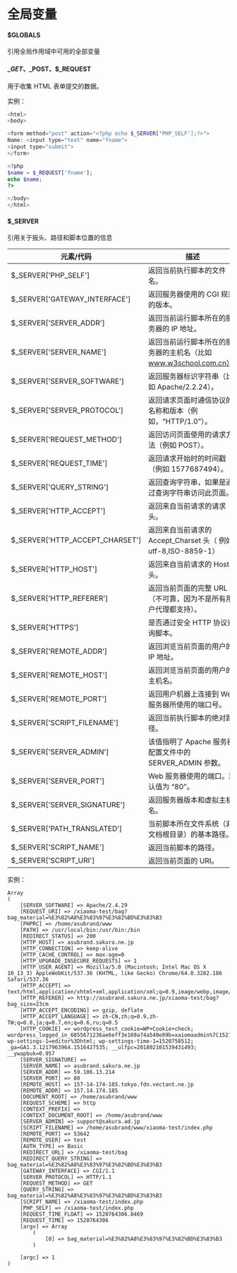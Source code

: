 # 全局变量

#### $GLOBALS

引用全局作用域中可用的全部变量



#### $\_GET、$\_POST、$_REQUEST

用于收集 HTML 表单提交的数据。

实例：

```php
<html>
<body>

<form method="post" action="<?php echo $_SERVER['PHP_SELF'];?>">
Name: <input type="text" name="fname">
<input type="submit">
</form>

<?php 
$name = $_REQUEST['fname']; 
echo $name; 
?>

</body>
</html>
```



#### $_SERVER

引用关于报头、路径和脚本位置的信息

| 元素/代码                           | 描述                                       |
| ------------------------------- | ---------------------------------------- |
| $_SERVER['PHP_SELF']            | 返回当前执行脚本的文件名。                            |
| $_SERVER['GATEWAY_INTERFACE']   | 返回服务器使用的 CGI 规范的版本。                      |
| $_SERVER['SERVER_ADDR']         | 返回当前运行脚本所在的服务器的 IP 地址。                   |
| $_SERVER['SERVER_NAME']         | 返回当前运行脚本所在的服务器的主机名（比如 www.w3school.com.cn）。 |
| $_SERVER['SERVER_SOFTWARE']     | 返回服务器标识字符串（比如 Apache/2.2.24）。            |
| $_SERVER['SERVER_PROTOCOL']     | 返回请求页面时通信协议的名称和版本（例如，“HTTP/1.0”）。        |
| $_SERVER['REQUEST_METHOD']      | 返回访问页面使用的请求方法（例如 POST）。                  |
| $_SERVER['REQUEST_TIME']        | 返回请求开始时的时间戳（例如 1577687494）。              |
| $_SERVER['QUERY_STRING']        | 返回查询字符串，如果是通过查询字符串访问此页面。                 |
| $_SERVER['HTTP_ACCEPT']         | 返回来自当前请求的请求头。                            |
| $_SERVER['HTTP_ACCEPT_CHARSET'] | 返回来自当前请求的 Accept_Charset 头（ 例如 utf-8,ISO-8859-1） |
| $_SERVER['HTTP_HOST']           | 返回来自当前请求的 Host 头。                        |
| $_SERVER['HTTP_REFERER']        | 返回当前页面的完整 URL（不可靠，因为不是所有用户代理都支持）。        |
| $_SERVER['HTTPS']               | 是否通过安全 HTTP 协议查询脚本。                      |
| $_SERVER['REMOTE_ADDR']         | 返回浏览当前页面的用户的 IP 地址。                      |
| $_SERVER['REMOTE_HOST']         | 返回浏览当前页面的用户的主机名。                         |
| $_SERVER['REMOTE_PORT']         | 返回用户机器上连接到 Web 服务器所使用的端口号。               |
| $_SERVER['SCRIPT_FILENAME']     | 返回当前执行脚本的绝对路径。                           |
| $_SERVER['SERVER_ADMIN']        | 该值指明了 Apache 服务器配置文件中的 SERVER_ADMIN 参数。  |
| $_SERVER['SERVER_PORT']         | Web 服务器使用的端口。默认值为 “80”。                  |
| $_SERVER['SERVER_SIGNATURE']    | 返回服务器版本和虚拟主机名。                           |
| $_SERVER['PATH_TRANSLATED']     | 当前脚本所在文件系统（非文档根目录）的基本路径。                 |
| $_SERVER['SCRIPT_NAME']         | 返回当前脚本的路径。                               |
| $_SERVER['SCRIPT_URI']          | 返回当前页面的 URI。                             |

实例：

```
Array
(
    [SERVER_SOFTWARE] => Apache/2.4.29
    [REQUEST_URI] => /xiaoma-test/bag?bag_material=%E3%82%A8%E3%83%97%E3%82%BD%E3%83%B3
    [PHPRC] => /home/asubrand/www
    [PATH] => /usr/local/bin:/usr/bin:/bin
    [REDIRECT_STATUS] => 200
    [HTTP_HOST] => asubrand.sakura.ne.jp
    [HTTP_CONNECTION] => keep-alive
    [HTTP_CACHE_CONTROL] => max-age=0
    [HTTP_UPGRADE_INSECURE_REQUESTS] => 1
    [HTTP_USER_AGENT] => Mozilla/5.0 (Macintosh; Intel Mac OS X 10_13_3) AppleWebKit/537.36 (KHTML, like Gecko) Chrome/64.0.3282.186 Safari/537.36
    [HTTP_ACCEPT] => text/html,application/xhtml+xml,application/xml;q=0.9,image/webp,image/apng,*/*;q=0.8
    [HTTP_REFERER] => http://asubrand.sakura.ne.jp/xiaoma-test/bag?bag_size=23cm
    [HTTP_ACCEPT_ENCODING] => gzip, deflate
    [HTTP_ACCEPT_LANGUAGE] => zh-CN,zh;q=0.9,zh-TW;q=0.8,ja;q=0.7,en;q=0.6,ru;q=0.5
    [HTTP_COOKIE] => wordpress_test_cookie=WP+Cookie+check; wordpress_logged_in_6855671236ae6eff3e169a74a540e89b=xaiomaadmin%7C1521351022%7ChIBZYQpbOcAGr8izgMQ8yuEyrdKslWoBG7NBwmMh6Ru%7C069db268c68becf6cd28535fc4b6577109cbfb907b34e7f6618a6cd2ac8c4f38; wp-settings-1=editor%3Dhtml; wp-settings-time-1=1520758512; _ga=GA1.3.1217963964.1516427535; __ulfpc=201802101539431493; __ywapbuk=0.957
    [SERVER_SIGNATURE] => 
    [SERVER_NAME] => asubrand.sakura.ne.jp
    [SERVER_ADDR] => 59.106.13.214
    [SERVER_PORT] => 80
    [REMOTE_HOST] => 157-14-174-185.tokyo.fdn.vectant.ne.jp
    [REMOTE_ADDR] => 157.14.174.185
    [DOCUMENT_ROOT] => /home/asubrand/www
    [REQUEST_SCHEME] => http
    [CONTEXT_PREFIX] => 
    [CONTEXT_DOCUMENT_ROOT] => /home/asubrand/www
    [SERVER_ADMIN] => support@sakura.ad.jp
    [SCRIPT_FILENAME] => /home/asubrand/www/xiaoma-test/index.php
    [REMOTE_PORT] => 53642
    [REMOTE_USER] => test
    [AUTH_TYPE] => Basic
    [REDIRECT_URL] => /xiaoma-test/bag
    [REDIRECT_QUERY_STRING] => bag_material=%E3%82%A8%E3%83%97%E3%82%BD%E3%83%B3
    [GATEWAY_INTERFACE] => CGI/1.1
    [SERVER_PROTOCOL] => HTTP/1.1
    [REQUEST_METHOD] => GET
    [QUERY_STRING] => bag_material=%E3%82%A8%E3%83%97%E3%82%BD%E3%83%B3
    [SCRIPT_NAME] => /xiaoma-test/index.php
    [PHP_SELF] => /xiaoma-test/index.php
    [REQUEST_TIME_FLOAT] => 1520764306.8469
    [REQUEST_TIME] => 1520764306
    [argv] => Array
        (
            [0] => bag_material=%E3%82%A8%E3%83%97%E3%82%BD%E3%83%B3
        )

    [argc] => 1
)
```


